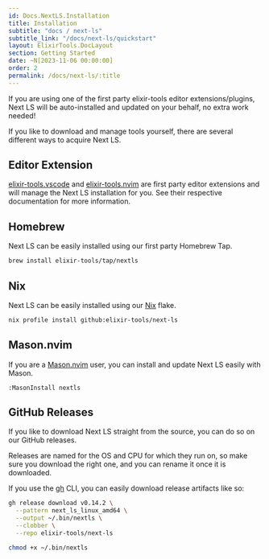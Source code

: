 ```yaml
---
id: Docs.NextLS.Installation
title: Installation
subtitle: "docs / next-ls"
subtitle_link: "/docs/next-ls/quickstart"
layout: ElixirTools.DocLayout
section: Getting Started
date: ~N[2023-11-06 00:00:00]
order: 2
permalink: /docs/next-ls/:title
---
```


If you are using one of the first party elixir-tools editor extensions/plugins, Next LS will be auto-installed and updated on your behalf, no extra work needed!

If you like to download and manage tools yourself, there are several different ways to acquire Next LS.

## Editor Extension

[elixir-tools.vscode](https://github.com/elixir-tools/elixir-tools.vscode) and [elixir-tools.nvim](https://github.com/elixir-tools/elixir-tools.nvim) are first party editor extensions and will manage the Next LS installation for you. See their respective documentation for more information.

## Homebrew

Next LS can be easily installed using our first party Homebrew Tap.

```sh
brew install elixir-tools/tap/nextls
```

## Nix

Next LS can be easily installed using our [Nix](https://nixos.org/) flake.

```sh
nix profile install github:elixir-tools/next-ls
```

## Mason.nvim

If you are a [Mason.nvim](https://github.com/williamboman/mason.nvim) user, you can install and update Next LS easily with Mason.

```vim
:MasonInstall nextls
```

## GitHub Releases

If you like to download Next LS straight from the source, you can do so on our GitHub releases.

Releases are named for the OS and CPU for which they run on, so make sure you download the right one, and you can rename it once it is downloaded.

If you use the [gh](https://cli.github.com/) CLI, you can easily download release artifacts like so:

```sh
gh release download v0.14.2 \
  --pattern next_ls_linux_amd64 \
  --output ~/.bin/nextls \
  --clobber \
  --repo elixir-tools/next-ls

chmod +x ~/.bin/nextls
```
